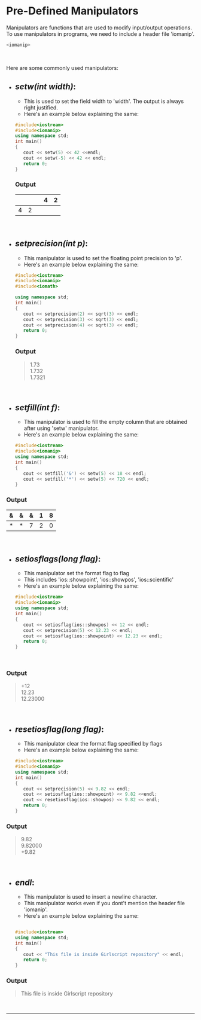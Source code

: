 # Pre-Defined Manipulators

Manipulators are functions that are used to modify input/output operations. To use manipulators in programs, we need to include a header file 'iomanip'.

```C++
<iomanip>
```
<br />

Here are some commonly used manipulators:
  
- ## _setw(int width)_:
  
  - This is used to set the field width to 'width'. The output is always right justified.
  - Here's an example below explaining the same:
  
  ```C++
  #include<iostream>
  #include<iomanip>
  using namespace std;
  int main()
  {
     cout << setw(5) << 42 <<endl;
     cout << setw(-5) << 42 << endl;
     return 0;
  }
  ```
 

  ### Output

  <div align = 'center'>
    
    |   |   |   | 4 | 2 |
    |---|---|---|---|---|
    | 4 | 2 |   |   |   |
  </div>
  
<br />
  
  
- ## _setprecision(int p)_:
  
  - This manipulator is used to set the floating point precision to 'p'.
  - Here's an example below explaining the same:
  
  ```C++
  #include<iostream>
  #include<iomanip>
  #include<iomath>
  
  using namespace std;
  int main()
  {
     cout << setprecision(2) << sqrt(3) << endl;
     cout << setprecision(3) << sqrt(3) << endl;
     cout << setprecision(4) << sqrt(3) << endl;
     return 0;
  }
  ```
  
  
  ### Output
  
  > 1.73  
  > 1.732  
  > 1.7321
  
<br />

  
- ## _setfill(int f)_:
  
  - This manipulator is used to fill the empty column that are obtained after using 'setw' manipulator.
  - Here's an example below explaining the same:
  
  ```C++
  #include<iostream>
  #include<iomanip>
  using namespace std;
  int main()
  {
     cout << setfill('&') << setw(5) << 18 << endl;
     cout << setfill('*') << setw(5) << 720 << endl;
  }
  
  
 ### Output
  
  <div align = 'center'>
  
  | & | & | & | 1 | 8 |
  |---|---|---|---|---|
  | * | * | 7 | 2 | 0 |
    
  </div>
  
  <br />
  
  
- ## _setiosflags(long flag)_:
  
  - This manipulator set the format flag to flag
  - This includes 'ios::showpoint', 'ios::showpos', 'ios::scientific'
  - Here's an example below explaining the same:
  
  ```C++
  #include<iostream>
  #include<iomanip>
  using namespace std;
  int main()
  {
     cout << setiosflag(ios::showpos) << 12 << endl;
     cout << setprecision(5) << 12.23 << endl;
     cout << setiosflag(ios::showpoint) << 12.23 << endl;
     return 0;
  }
  
 
 ### Output
  
  > +12  
  > 12.23  
  > 12.23000
  
  
  <br />
  
- ## _resetiosflag(long flag)_:
  
  - This manipulator clear the format flag specified by flags
  - Here's an example below explaining the same:
  
  ```C++
  #include<iostream>
  #include<iomanip>
  using namespace std;
  int main()
  {
     cout << setprecision(5) << 9.82 << endl;
     cout << setiosflag(ios::showpoint) << 9.82 <<endl;
     cout << resetiosflag(ios::showpos) << 9.82 << endl;
     return 0;
  }
  
  ```
  
 ### Output
  
  > 9.82  
  > 9.82000  
  > +9.82
   
   
 <br />
  
- ## _endl_:
  
  - This manipulator is used to insert a newline character.
  - This manipulator works even if you dont't mention the header file 'iomanip'.
  - Here's an example below explaining the same:
  
  ```C++
  
  #include<iostream>
  using namespace std;
  int main()
  {
     cout << "This file is inside Girlscript repository" << endl;
     return 0;
  }
  
  ```
  
 ### Output
  
  > This file is inside Girlscript repository
  
  

<br />


---
  
  
  
  
 
